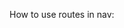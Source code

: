 
How to use routes in nav:
<script>
	import { RouterLink, RouterView } from 'vue-router';
</script>
<template>
	<nav>
		<!-- Links to route us, these correlate to router index.js -->
		<RouterLink active-class='active' to='/'>Home</RouterLink> 
		<RouterLink active-class='active' to='/about'>About</RouterLink>
	</nav>

<RouterView/> <!--Tells us where to render the output -->
</template>
<style>
</style>





<script>
// router/index.js:
import { createRouter, createWebHistory } from 'vue-router';
import { HomeView } from "../views/HomeView.vue";
const router = createRouter({  
  history: createWebHistory(import.meta.env.BASE_URL),  
  routes: [  
    {  
      path: "/",  
      name: "home",  
      component: HomeView,  // This comes from views folder
    },  
    {  
      path: "/developer/:id",  // Dynamic paths -- params via useRoute
      name: "developer",  
      component: () => import("../views/devView.vue"),  
    },  
	{
		path: "/:pathmatch(.*)*",
		name: "notFound",
		component: NotFoundView,
	}
  ],  
});
export default router;
</script>




